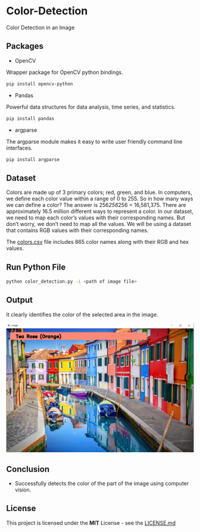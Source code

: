 # Color-Detection
Color Detection in an Image

## Packages
* OpenCV 

Wrapper package for OpenCV python bindings.
```bash
pip install opencv-python
```
* Pandas 

Powerful data structures for data analysis, time series, and statistics.
```bash
pip install pandas
```
* argparse 

The argparse module makes it easy to write user friendly command line interfaces.
```bash
pip install argparse
```
## Dataset

Colors are made up of 3 primary colors; red, green, and blue. In computers, we define each color value within a range of 0 to 255. So in how many ways we can define a color? The answer is 256*256*256 = 16,581,375. There are approximately 16.5 million different ways to represent a color. In our dataset, we need to map each color’s values with their corresponding names. But don’t worry, we don’t need to map all the values. We will be using a dataset that contains RGB values with their corresponding names.

The [colors.csv](colors.csv) file includes 865 color names along with their RGB and hex values.

## Run Python File
```bash
python color_detection.py -i <path of image file>
```
## Output

It clearly identifies the color of the selected area in the image.

![output](output.PNG)

## Conclusion 

   * Successfully detects the color of the part of the image using computer vision.
   
## License

This project is licensed under the **MIT** License - see the [LICENSE.md](LICENSE)

